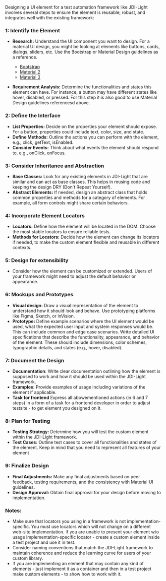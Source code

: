 Designing a UI element for a test automation framework like JDI-Light involves several steps to ensure the element is reusable, robust, and integrates well with the existing framework:

### 1: Identify the Element
- **Research:** Understand the UI component you want to design. For a material UI design, you might be looking at elements like buttons, cards, dialogs, sliders, etc. Use the Bootstrap or Material Design guidelines as a reference.
    - [Bootstrap](https://getbootstrap.com/docs/5.3/components/) 
    - [Material 2](https://m2.material.io/components?platform=web)
    - [Material 3](https://m3.material.io/components?platform=web)

- **Requirement Analysis:** Determine the functionalities and states this element can have. For instance, a button may have different states like hover, disabled, or pressed. For this step it is also good to use Material Design guidelines referencesd above.

### 2: Define the Interface
- **List Properties:** Decide on the properties your element should expose. For a button, properties could include text, color, size, and state.
- **Define Methods:** Outline the actions you can perform with the element, e.g., click, getText, isEnabled.
- **Consider Events:** Think about what events the element should respond to, e.g., onClick, onFocus.

### 3: Consider Inheritance and Abstraction
- **Base Classes:** Look for any existing elements in JDI-Light that are similar and can act as base classes. This helps in reusing code and keeping the design DRY (Don't Repeat Yourself).
- **Abstract Elements:** If needed, design an abstract class that holds common properties and methods for a category of elements. For example, all form controls might share certain behaviors.

### 4: Incorporate Element Locators
- **Locators:** Define how the element will be located in the DOM. Choose the most stable locators to ensure reliable tests.
- **Methods for Locators:** Decide how the element can change its locators if needed, to make the custom element flexible and reusable in different contexts.

### 5: Design for extensibility
- Consider how the element can be customized or extended. Users of your framework might need to adjust the default behavior or appearance.

### 6: Mockups and Prototypes
- **Visual design:** Draw a visual representation of the element to understand how it should look and behave. Use prototyping platforms like Figma, Sketch, or InVision.
- **Prototype:** Define example scenarios where the UI element would be used, what the expected user input and system responses would be. This can include common and edge case scenarios. Write detailed UI specifications that describe the functionality, appearance, and behavior of the element. These should include dimensions, color schemes, typographic details, and states (e.g., hover, disabled).

### 7: Document the Design
- **Documentation:** Write clear documentation outlining how the element is supposed to work and how it should be used within the JDI-Light framework.
- **Examples:** Provide examples of usage including variations of the element if applicable.
- **Task for frontend** Express all abowementioned actions (in 6 and 7 steps) in a form of a task for a frontend developer in order to adjust testsite - to get element you designed on it.

### 8: Plan for Testing
- **Testing Strategy:** Determine how you will test the custom element within the JDI-Light framework.
- **Test Cases:** Outline test cases to cover all functionalities and states of the element. Keep in mind that you need to represent all features of your element

### 9: Finalize Design
- **Final Adjustments:** Make any final adjustments based on peer feedback, testing requirements, and the consistency with Material UI guidelines.
- **Design Approval:** Obtain final approval for your design before moving to implementation.

### Notes:
- Make sure that locators you using in a framework is not implementation-specific. You must use locators which will not change on a different web-site implementation. If you are unable to present your element w/o usage implementation-specific locator - create a custom element inside a test project and use it in test.
- Consider naming conventions that match the JDI-Light framework to maintain coherence and reduce the learning curve for users of your custom library.
- If you are implementing an element that may contain any kind of elements - just implement it as a container and then in a test project make custom elements - to show how to work with it.